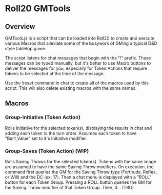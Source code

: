 # Roll20 GMTools
## Overview
GMTools.js is a script that can be loaded into Roll20 to create and execute various Macros that alleviate some of the busywork of GMing a typical D&D style tabletop game.

The script listens for chat messages that begin with the "!" prefix. These messages can be typed manually, but it's better to use Macro buttons to deliver the messages for you, especially for Token Actions that require tokens to be selected at the time of the message. 

Use the !reset command in chat to create all of the macros used by this script. This will also delete existing macros with the same names.


## Macros

### Group-Initiative (Token Action)
Rolls Initiative for the selected token(s), displaying the results in chat and adding each token to the turn order. Assumes each token to have "Bar1_Value" set to it's Initiative modifier.

### Group-Saves (Token Action) (WIP)
Rolls Saving Throws for the selected token(s). Tokens with the same image are assumed to have the same Saving Throw modifiers. On execution, the command first queries the GM for the Saving Throw type (Fortitude, Reflex, or Will) and the DC (ex: 17). Then a chat menu is displayed with a "ROLL" button for each Token Group. Pressing a ROLL button queries the GM for the Saving Throw modifier of that Token Group. Then, it... (TBD)
